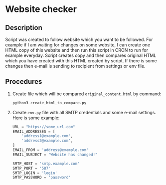 # Website checker

## Description
Script was created to follow website which you want to be followed. For example if I am waiting for changes on some 
website, I can create one HTML copy of this website and then run this script in CRON to run for example everyday. Script 
creates copy and then compares original HTML which you have created with this HTML created by script. If there is some 
changes then e-mail is sending to recipient from settings or env file.

## Procedures
1. Create file which will be compared `original_content.html` by command:
    ```bash
    python3 create_html_to_compare.py
    ```
1. Create `env.py` file with all SMTP credentials and some e-mail settings. Here is some example:
    ```python
    URL = "https://some_url.com"
    EMAIL_ADDRESSES = [
        'address1@example.com',
        'address2@example.com',
    ]
    EMAIL_FROM = 'address@example.com'
    EMAIL_SUBJECT = "Website has changed!"
    
    SMTP_HOST = 'smtp.example.com'
    SMTP_PORT = '587'
    SMTP_LOGIN = 'login'
    SMTP_PASSWORD = 'password'
    ```

